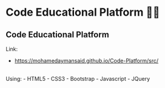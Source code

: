 # Code Educational Platform 👩‍💻
## Code Educational Platform <br>
Link:
  - https://mohamedaymansaid.github.io/Code-Platform/src/ <br>
<br>
Using:
  - HTML5
  - CSS3
  - Bootstrap
  - Javascript
  - JQuery

